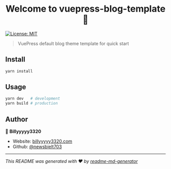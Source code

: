 <h1 align="center">Welcome to vuepress-blog-template 👋</h1>
<p>
  <a href="#" target="_blank">
    <img alt="License: MIT" src="https://img.shields.io/badge/License-MIT-yellow.svg" />
  </a>
</p>

> VuePress default blog theme template for quick start

## Install

```sh
yarn install
```

## Usage

```sh
yarn dev   # development
yarn build # production
```

## Author

👤 **Billyyyyy3320**

- Website: [billyyyyy3320.com](https://billyyyyy3320.com)
- Github: [@newsbielt703](https://github.com/newsbielt703)

---

_This README was generated with ❤️ by [readme-md-generator](https://github.com/kefranabg/readme-md-generator)_
